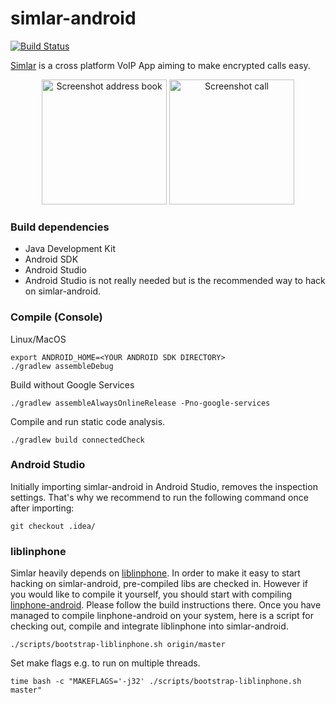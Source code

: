 simlar-android
==============

[![Build Status](https://travis-ci.org/simlar/simlar-android.svg?branch=master)](https://travis-ci.org/simlar/simlar-android)

[Simlar](https://www.simlar.org) is a cross platform VoIP App aiming to make encrypted calls easy.

<div id="screenshots" align="center">
<img src="https://www.simlar.org/press/screenshots/Android/en/contact-list.png" alt="Screenshot address book" text-align="center" width="200" margin="15">
<img src="https://www.simlar.org/press/screenshots/Android/en/talking-to-so.png" alt="Screenshot call" text-align="center" width="200" margin="15">
</div>

### Build dependencies ###
* Java Development Kit
* Android SDK
* Android Studio
 * Android Studio is not really needed but is the recommended way to hack on simlar-android.

### Compile (Console) ###
Linux/MacOS
```
export ANDROID_HOME=<YOUR ANDROID SDK DIRECTORY>
./gradlew assembleDebug
```

Build without Google Services
```
./gradlew assembleAlwaysOnlineRelease -Pno-google-services
```

Compile and run static code analysis.
```
./gradlew build connectedCheck
```

### Android Studio ###
Initially importing simlar-android in Android Studio, removes the inspection settings. That's why we recommend to run the following command once after importing:
```
git checkout .idea/
```

### liblinphone ###
Simlar heavily depends on [liblinphone](http://www.linphone.org/). In order to make it easy to start hacking on simlar-android, pre-compiled libs are checked in. However if you would like to compile it yourself, you should start with compiling [linphone-android](https://github.com/BelledonneCommunications/linphone-android). Please follow the build instructions there. Once you have managed to compile linphone-android on your system, here is a script for checking out, compile and integrate liblinphone into simlar-android.
```
./scripts/bootstrap-liblinphone.sh origin/master
```
Set make flags e.g. to run on multiple threads.
```
time bash -c "MAKEFLAGS='-j32' ./scripts/bootstrap-liblinphone.sh master"
```
